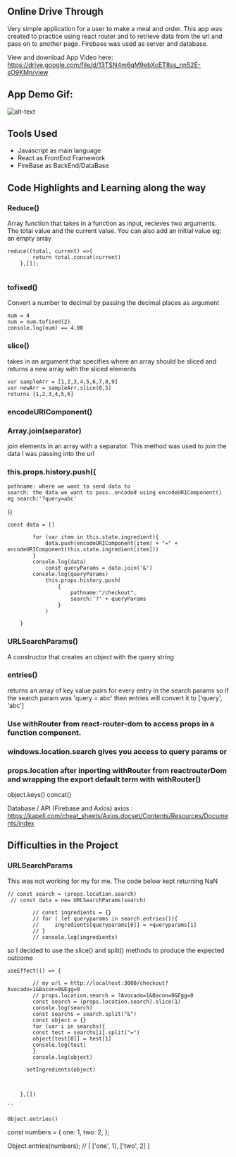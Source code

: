 ## Online Drive Through
Very simple application for a user to make a meal and order. This app was created to practice using react router and to retrieve data from the url and pass on to another page. Firebase was used as server and database. 


View and download App Video here: https://drive.google.com/file/d/13TSN4m6qM9ebXcET8ss_nn52E-sO9KMn/view

## App Demo Gif:
 ![alt-text](https://github.com/Jules-Boogie/Juliet-s-Drive-Through/blob/master/burger-builder-starting-setup/public/React%20App.gif)




## Tools Used
- Javascript as main language
- React as FrontEnd Framework
- FireBase as BackEnd/DataBase


## Code Highlights and Learning along the way

### Reduce()
Array function that takes in a function as input, recieves two arguments. The total value and the current value. You can also add an initial value eg: an empty array
```
reduce((total, current) =>{
        return total.concat(current)
    },[]);
    
```
### tofixed()
 Convert a number to decimal by passing the decimal places as argument

 ```
 num = 4
 num = num.tofixed(2)
 console.log(num) == 4.00
```

### slice()
takes in an argument that specifies where an array should be sliced and returns a new array with the sliced elements 
```
var sampleArr = [1,2,3,4,5,6,7,8,9]
var newArr = sampleArr.slice(0,5)
returns [1,2,3,4,5,6]

```
### encodeURIComponent()

### Array.join(separator)
join elements in an array with a separator. This method was used to join the data I was passing into the url



### this.props.history.push({
    pathname: where we want to send data to
    search: the data we want to pass..encoded using encodeURIComponent() eg search:'?query=abc'
})

```
const data = []

        for (var item in this.state.ingredient){
            data.push(encodeURIComponent(item) + "=" + encodeURIComponent(this.state.ingredient[item]))
        }
        console.log(data)
            const queryParams = data.join('&')
        console.log(queryParams)
            this.props.history.push(
                {
                    pathname:"/checkout",
                    search:'?' + queryParams
                }
            )

    }
```


### URLSearchParams()

A constructor that creates an object with the query string


### entries()

returns an array of key value pairs for every entry in the search params
so if the search param was 'query = abc'
then entries will convert it to ['query', 'abc']

### Use withRouter from react-router-dom to access props in a function component. 

### windows.location.search gives you access to query params or 

### props.location after inporting withRouter from reactrouterDom and wrapping the export default term with withRouter()



object.keys()
concat()



Database / API (Firebase and Axios)
axios : https://kapeli.com/cheat_sheets/Axios.docset/Contents/Resources/Documents/index



## Difficulties in the Project

### URLSearchParams

This was not working for my for me. The code below kept returning NaN

```
// const search = (props.location.search)
 // const data = new URLSearchParams(search)

        // const ingredients = {}
        // for ( let queryparams in search.entries()){
        //     ingredients[queryparams[0]] = +queryparams[1]
        // }
        // console.log(ingredients)

```
so I decided to use the slice() and split() methods to produce the expected outcome

```
useEffect(() => {

        // my url = http://localhost:3000/checkout?Avocado=1&Bacon=0&Egg=0
        // props.location.search = ?Avocado=1&Bacon=0&Egg=0
        const search = (props.location.search).slice(1)
        console.log(search)
        const searchs = search.split("&")
        const object = {}
        for (var i in searchs){
        const test = searchs[i].split("=")
        object[test[0]] = test[1]
        console.log(test)
        }
        console.log(object)
        
      setIngredients(object)
       
     

    },[])

``

Object.entries()

```
const numbers = {
  one: 1,
  two: 2,
};

Object.entries(numbers);
// [ ['one', 1], ['two', 2] ]

```
